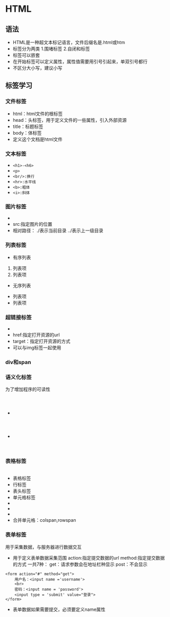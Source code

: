 # HTML
## 语法
* HTML是一种超文本标记语言，文件后缀名是.html或htm
* 标签分为两类
    1.围堵标签<head></head>
    2.自闭和标签<br/>
* 标签可以嵌套
* 在开始标签可以定义属性，属性值需要用引号引起来，单双引号都行
* 不区分大小写，建议小写
## 标签学习
### 文件标签
* html：html文件的根标签
* head：头标签，用于定义文件的一些属性，引入外部资源
* title：标题标签
* body：体标签
* <!DOCTYPE html>定义这个文档是html文件
### 文本标签

* ```<h1>-<h6>```
* ```<p>```
* ```<br/>:换行```
* ```<hr>:水平线```
* ```<b>:粗体```
* ```<i>:斜体```
### 图片标签
* <img src = ''/>
* src:指定图片的位置
* 相对路径：
    ./表示当前目录
    ../表示上一级目录
### 列表标签
* 有序列表
<ol>
<li>列表项</li>
<li>列表项</li>
</ol>

* 无序列表
<ul>
<li>列表项</li>
<li>列表项</li>
</ul>

### 超链接标签
* <a href = ''></a>
* href:指定打开资源的url
* target：指定打开资源的方式
* 可以与img标签一起使用
### div和span
### 语义化标签
为了增加程序的可读性
* <header>
* <footer>
### 表格标签
* <table></table>表格标签
* <tr></tr>行标签
* <th></th>表头标签
* <td></td>单元格标签
* <thead></thead>
* <tbody></tbody>
* <tfoot></tfoot>
* 合并单元格：colspan,rowspan
### 表单标签
用于采集数据，与服务器进行数据交互
* <form action = '' method = ''></form>用于定义表单数据采集范围
    action:指定提交数据的url
    method:指定提交数据的方式
        一共7种：
            get：请求参数会在地址栏种显示
            post：不会显示
```
<form action="#" method="get">
    用户名：<input name ='username'>
    <br>
    密码：<input name = 'password'>
    <input type = 'submit' value="登录">
</form>
```
* 表单数据如果需要提交，必须要定义name属性
